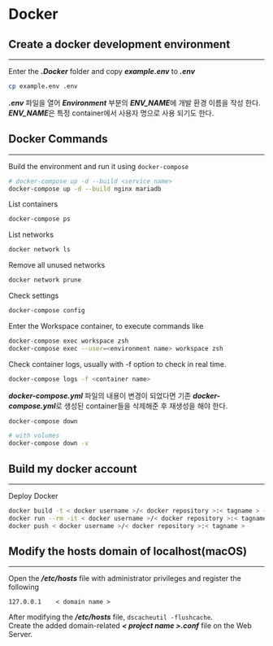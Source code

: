 # Docker

## Create a docker development environment
___
Enter the ***.Docker*** folder and copy ***example.env*** to ***.env***

```bash
cp example.env .env
```

***.env*** 파일을 열어 ***Environment*** 부분의 ***ENV_NAME***에 개발 환경 이름을 작성 한다.  
***ENV_NAME***은 특정 container에서 사용자 명으로 사용 되기도 한다.

## Docker Commands
___
Build the environment and run it using `docker-compose`
```bash
# docker-compose up -d --build <service name>
docker-compose up -d --build nginx mariadb
```

List containers
```bash
docker-compose ps
```

List networks
```bash
docker network ls
```

Remove all unused networks
```bash
docker network prune
```

Check settings
```bash
docker-compose config
```

Enter the Workspace container, to execute commands like
```bash
docker-compose exec workspace zsh
docker-compose exec --user=<environment name> workspace zsh
```

Check container logs, usually with -f option to check in real time.
```bash
docker-compose logs -f <container name>
```

***docker-compose.yml*** 파일의 내용이 변경이 되었다면 기존 ***docker-compose.yml***로 생성된 container들을 삭제해준 후 재생성을 해야 한다.
```bash
docker-compose down

# with volumes
docker-compose down -v
```

## Build my docker account
___
Deploy Docker
```bash
docker build -t < docker username >/< docker repository >:< tagname > -f Dockerfile .
docker run --rm -it < docker username >/< docker repository >:< tagname > /bin/bash
docker push < docker username >/< docker repository >:< tagname >
```

## Modify the hosts domain of localhost(macOS)
___
Open the ***/etc/hosts***  file with administrator privileges and register the following
```text
127.0.0.1    < domain name >
```

After modifying the ***/etc/hosts*** file, `dscacheutil -flushcache`.  
Create the added domain-related ***< project name >.conf*** file on the Web Server.